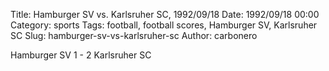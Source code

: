 Title: Hamburger SV vs. Karlsruher SC, 1992/09/18
Date: 1992/09/18 00:00
Category: sports
Tags: football, football scores, Hamburger SV, Karlsruher SC
Slug: hamburger-sv-vs-karlsruher-sc
Author: carbonero


Hamburger SV 1 - 2 Karlsruher SC
